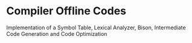 # Compiler Offline Codes

Implementation of a Symbol Table,
Lexical Analyzer,
Bison,
Intermediate Code Generation and Code Optimization
